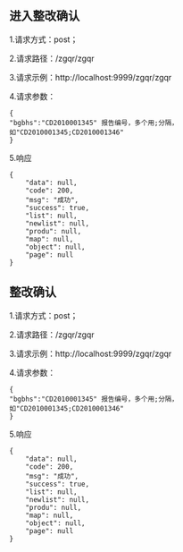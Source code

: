 ## 进入整改确认

1.请求方式：post；

2.请求路径：/zgqr/zgqr

3.请求示例：http://localhost:9999/zgqr/zgqr

4.请求参数：

```
{
"bgbhs":"CD2010001345" 报告编号，多个用;分隔，如"CD2010001345;CD2010001346"
}
```
5.响应

```
{
    "data": null,
    "code": 200,
    "msg": "成功",
    "success": true,
    "list": null,
    "newlist": null,
    "produ": null,
    "map": null,
    "object": null,
    "page": null
}
```
## 整改确认

1.请求方式：post；

2.请求路径：/zgqr/zgqr

3.请求示例：http://localhost:9999/zgqr/zgqr

4.请求参数：

```
{
"bgbhs":"CD2010001345" 报告编号，多个用;分隔，如"CD2010001345;CD2010001346"
}
```
5.响应

```
{
    "data": null,
    "code": 200,
    "msg": "成功",
    "success": true,
    "list": null,
    "newlist": null,
    "produ": null,
    "map": null,
    "object": null,
    "page": null
}
```
